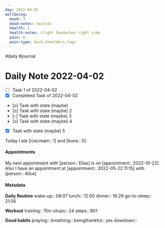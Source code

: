 ```yaml
---
day: 2022-04-02
wellbeing:
  mood: 3
  mood-notes: neutral
  health: 1
  health-notes: slight headaches right side
  pain: 0
  pain-type: back,shoulders,legs
---
```

#daily #journal

# Daily Note 2022-04-02

- [ ] Task 1 of 2022-04-02
- [x] Completed Task of 2022-04-02
- [o] Task with state (maybe)
- [o] Task with state (maybe) 2
- [-] Task with state (maybe) 3
- [o] Task with state (maybe) 4
- [x] Task with state (maybe) 5

Today I ate [icecream:: 1] and [buns:: 0].

#### Appointments
My next appointment with [person:: Elias] is on [appointment:: 2022-10-22].
Also I have an appointment at [appointment:: 2022-05-22 11:15] with [person:: Alice]

#### Metadata

**Daily Routine**
wake-up:: 08:07
lunch:: 12:00
dinner:: 16:29
go-to-sleep:: 21:56

**Workout**
training:: 15m
situps:: 24
steps:: 801

**Good habits**
praying:: 
breathing:: 
beingthankful:: yes
slowdown:: 
